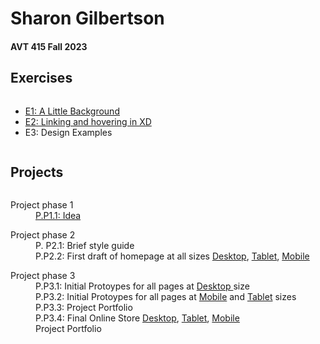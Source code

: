 
<html>
  <head>
  <meta charset="uft-8">
    <link rel="stylesheet" href="style.css">
  </head>
  <body>
    <h1>Sharon Gilbertson</h1>
    <h4>AVT 415 Fall 2023</h4>
    <h2>Exercises</h2>
    <div class="column">
      <ul>
     <li><a href="https://xd.adobe.com/view/81f5cbc0-9c61-42f4-a52b-4d5543a44a17-d4a6/?fullscreen">E1: A Little Background</a></li>
     <li><a href="https://xd.adobe.com/view/81f5cbc0-9c61-42f4-a52b-4d5543a44a17-d4a6/?fullscreen">E2: Linking and hovering in XD</a></li>
     <li>E3: Design Examples</li>
       </ul>
    </div>
    <h2>Projects</h2>
      <div class="column">
         	<dl>
				<dt>Project phase 1</dt>
            <dd><a href="https://codepen.io/SMG1126/full/dywMqLz">P.P1.1: Idea</a></dd>
			<dd></dd>
			</dl>
			<dl>
				<dt>Project phase 2</dt>
			<dd>P. P2.1: Brief style guide
			</dd>
			<dd>P.P2.2: First draft of homepage at all sizes <a href="#">Desktop</a>, <a href="#"> Tablet</a>, <a href="#"> Mobile</a> </dd>
			</dl>
			<dl>
				<dt>Project phase 3</dt>
			<dd>P.P3.1: Initial Protoypes for all pages at <a href="#">Desktop </a>size </dd>
			<dd>P.P3.2: Initial Protoypes for all pages at <a href="#">Mobile</a> and <a href="#">Tablet</a> sizes</dd>
			<dd>P.P3.3: Project Portfolio</dd>
			<dd>P.P3.4: Final Online Store <a href="#">Desktop</a>, <a href="#"> Tablet</a>, <a href="#"> Mobile</a></dd>
			<dd>Project Portfolio</dd>
        
</body>
</html>
